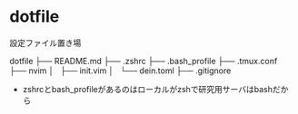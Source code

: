 # dotfile
設定ファイル置き場

dotfile
├── README.md
├── .zshrc
├── .bash_profile
├── .tmux.conf
├── nvim
│   ├── init.vim
│   └── dein.toml
├── .gitignore

- zshrcとbash_profileがあるのはローカルがzshで研究用サーバはbashだから
